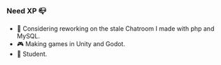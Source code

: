 ### Need XP 📪

<!--
**swadand/swadand** is a ✨ _special_ ✨ repository because its `README.md` (this file) appears on your GitHub profile.

Here are some ideas to get you started:-->

- 🔭 Considering reworking on the stale Chatroom I made with php and MySQL.
- 🎮️ Making games in Unity and Godot.
- 💼 Student.

